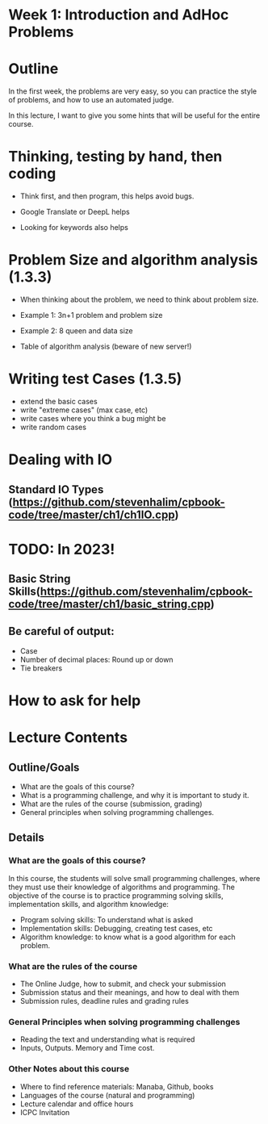 Week 1: Introduction and AdHoc Problems
=======================================

# Outline
In the first week, the problems are very
easy, so you can practice the style of
problems, and how to use an automated judge.

In this lecture, I want to give you some
hints that will be useful for the entire course.

# Thinking, testing by hand, then coding
- Think first, and then program, this helps avoid bugs.

- Google Translate or DeepL helps
- Looking for keywords also helps

# Problem Size and algorithm analysis (1.3.3)
- When thinking about the problem, we need to think about problem size.

- Example 1: 3n+1 problem and problem size
- Example 2: 8 queen and data size

- Table of algorithm analysis (beware of new server!)

# Writing test Cases (1.3.5)
- extend the basic cases
- write "extreme cases" (max case, etc)
- write cases where you think a bug might be
- write random cases

# Dealing with IO
## Standard IO Types (https://github.com/stevenhalim/cpbook-code/tree/master/ch1/ch1IO.cpp)

# TODO: In 2023!
## Basic String Skills(https://github.com/stevenhalim/cpbook-code/tree/master/ch1/basic_string.cpp)

## Be careful of output:
- Case
- Number of decimal places: Round up or down
- Tie breakers

# How to ask for help



# Lecture Contents
## Outline/Goals
- What are the goals of this course?
- What is a programming challenge, and why it is important to study it.
- What are the rules of the course (submission, grading)
- General principles when solving programming challenges.

## Details
### What are the goals of this course?
In this course, the students will solve small programming challenges, where they must use their knowledge of algorithms and programming. The objective of the course is to practice programming solving skills, implementation skills, and algorithm knowledge:

- Program solving skills: To understand what is asked
- Implementation skills: Debugging, creating test cases, etc
- Algorithm knowledge: to know what is a good algorithm for each problem.

### What are the rules of the course
- The Online Judge, how to submit, and check your submission
- Submission status and their meanings, and how to deal with them
- Submission rules, deadline rules and grading rules

### General Principles when solving programming challenges
- Reading the text and understanding what is required
- Inputs, Outputs. Memory and Time cost.

### Other Notes about this course
- Where to find reference materials: Manaba, Github, books
- Languages of the course (natural and programming)
- Lecture calendar and office hours
- ICPC Invitation
